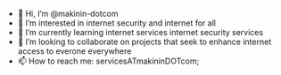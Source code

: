 - 👋 Hi, I’m @makinin-dotcom
- 👀 I’m interested in internet security and internet for all
- 🌱 I’m currently learning internet services internet security services
- 💞️ I’m looking to collaborate on projects that seek to enhance internet access to everone everywhere
- 📫 How to reach me: servicesATmakininDOTcom;

<!---
makinin-dotcom/makinin-dotcom is a ✨ special ✨ repository because its `README.md` (this file) appears on your GitHub profile.
You can click the Preview link to take a look at your changes.
--->
